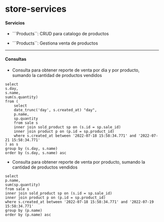 # store-services

#### Servicios

- ```Products``: CRUD para catalogo de productos

- ```Products``: Gestiona venta de productos


<hr/>

#### Consultas

- Consulta para obtener reporte de venta por dia y por producto, sumando la cantidad de productos vendidos 

```
select
s.day,
s.name,
sum(s.quantity) 
from (
	select 
	date_trunc('day', s.created_at) "day",
	p.name, 
	sp.quantity 
	from sale s 
	inner join sold_product sp on (s.id = sp.sale_id)
	inner join product p on (p.id = sp.product_id)
	where s.created_at between '2022-07-18 15:58:34.771' and '2022-07-21 15:58:34.771'
) as s
group by (s.day, s.name)
order by (s.day, s.name) asc
```

- Consulta para obtener reporte de venta por producto, sumando la cantidad de productos vendidos 

```
select 
p.name, 
sum(sp.quantity) 
from sale s 
inner join sold_product sp on (s.id = sp.sale_id)
inner join product p on (p.id = sp.product_id)
where s.created_at between '2022-07-18 15:58:34.771' and '2022-07-19 15:58:34.771'
group by (p.name)
order by (p.name) asc
```